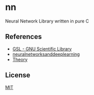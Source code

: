 # nn

Neural Network Library written in pure C

## References

- [GSL - GNU Scientific Library](https://www.gnu.org/software/gsl/)
- [neuralnetworksanddeeplearning](http://neuralnetworksanddeeplearning.com/chap1.html)
- [Theory](https://theneuralblog.com/forward-pass-backpropagation-example/)

## License 

[MIT](./LICENSE)
